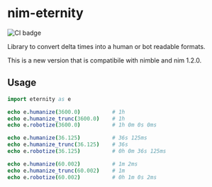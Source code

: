 nim-eternity
============

![CI badge](https://github.com/hiteshjasani/nim-eternity/workflows/CI/badge.svg)

Library to convert delta times into a human or bot readable formats.

This is a new version that is compatibile with nimble and nim 1.2.0.

## Usage

```nim
import eternity as e

echo e.humanize(3600.0)          # 1h
echo e.humanize_trunc(3600.0)    # 1h
echo e.robotize(3600.0)          # 1h 0m 0s 0ms

echo e.humanize(36.125)          # 36s 125ms
echo e.humanize_trunc(36.125)    # 36s
echo e.robotize(36.125)          # 0h 0m 36s 125ms

echo e.humanize(60.002)          # 1m 2ms
echo e.humanize_trunc(60.002)    # 1m
echo e.robotize(60.002)          # 0h 1m 0s 2ms
```


